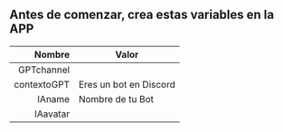 ## Antes de comenzar, crea estas variables en la APP

| Nombre | Valor |
|-----:|-----------|
|     GPTchannel| |
|     contextoGPT|  Eres un bot en Discord   |
|     IAname| Nombre de tu Bot      |
|     IAavatar|        |
